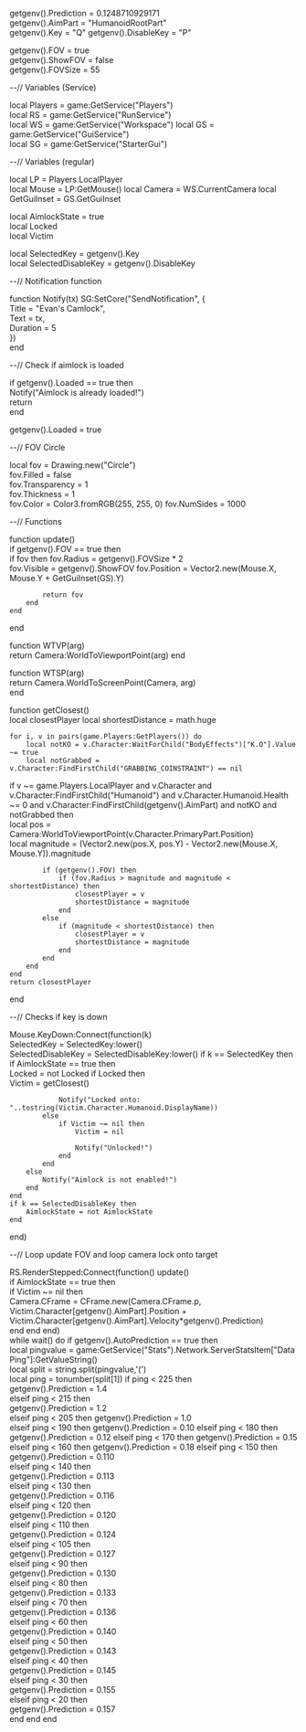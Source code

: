 getgenv().Prediction = 0.1248710929171	
getgenv().AimPart = "HumanoidRootPart"	
getgenv().Key = "Q"	
getgenv().DisableKey = "P"	
	
getgenv().FOV = true	
getgenv().ShowFOV = false	
getgenv().FOVSize = 55	
	
--// Variables (Service)	
	
local Players = game:GetService("Players")	
local RS = game:GetService("RunService")	
local WS = game:GetService("Workspace")	
local GS = game:GetService("GuiService")	
local SG = game:GetService("StarterGui")	
	
--// Variables (regular)	
	
local LP = Players.LocalPlayer	
local Mouse = LP:GetMouse()	
local Camera = WS.CurrentCamera	
local GetGuiInset = GS.GetGuiInset	
	
local AimlockState = true	
local Locked	
local Victim	
	
local SelectedKey = getgenv().Key	
local SelectedDisableKey = getgenv().DisableKey	
	
--// Notification function	
	
function Notify(tx)	
    SG:SetCore("SendNotification", {	
        Title = "Evan's Camlock",	
        Text = tx,	
Duration = 5	
    })	
end	
	
--// Check if aimlock is loaded	
	
if getgenv().Loaded == true then	
    Notify("Aimlock is already loaded!")	
    return	
end	
	
getgenv().Loaded = true	
	
--// FOV Circle	
	
local fov = Drawing.new("Circle")	
fov.Filled = false	
fov.Transparency = 1	
fov.Thickness = 1	
fov.Color = Color3.fromRGB(255, 255, 0)	
fov.NumSides = 1000	
	
--// Functions	
	
function update()	
    if getgenv().FOV == true then	
        if fov then	
fov.Radius = getgenv().FOVSize * 2	
            fov.Visible = getgenv().ShowFOV	
fov.Position = Vector2.new(Mouse.X, Mouse.Y + GetGuiInset(GS).Y)	
	
            return fov	
        end	
    end	
end	
	
function WTVP(arg)	
    return Camera:WorldToViewportPoint(arg)	
end	
	
function WTSP(arg)	
    return Camera.WorldToScreenPoint(Camera, arg)	
end	
	
function getClosest()	
    local closestPlayer	
    local shortestDistance = math.huge	
	
    for i, v in pairs(game.Players:GetPlayers()) do	
        local notKO = v.Character:WaitForChild("BodyEffects")["K.O"].Value ~= true	
        local notGrabbed = v.Character:FindFirstChild("GRABBING_COINSTRAINT") == nil	
        	
if v ~= game.Players.LocalPlayer and v.Character and v.Character:FindFirstChild("Humanoid") and v.Character.Humanoid.Health ~= 0 and v.Character:FindFirstChild(getgenv().AimPart) and notKO and notGrabbed then	
            local pos = Camera:WorldToViewportPoint(v.Character.PrimaryPart.Position)	
local magnitude = (Vector2.new(pos.X, pos.Y) - Vector2.new(Mouse.X, Mouse.Y)).magnitude	
            	
            if (getgenv().FOV) then	
                if (fov.Radius > magnitude and magnitude < shortestDistance) then	
                    closestPlayer = v	
                    shortestDistance = magnitude	
                end	
            else	
                if (magnitude < shortestDistance) then	
                    closestPlayer = v	
                    shortestDistance = magnitude	
                end	
            end	
        end	
    end	
    return closestPlayer	
end	
	
--// Checks if key is down	
	
Mouse.KeyDown:Connect(function(k)	
    SelectedKey = SelectedKey:lower()	
    SelectedDisableKey = SelectedDisableKey:lower()	
    if k == SelectedKey then	
        if AimlockState == true then	
            Locked = not Locked	
            if Locked then	
                Victim = getClosest()	
	
                Notify("Locked onto: "..tostring(Victim.Character.Humanoid.DisplayName))	
            else	
                if Victim ~= nil then	
                    Victim = nil	
	
                    Notify("Unlocked!")	
                end	
            end	
        else	
            Notify("Aimlock is not enabled!")	
        end	
    end	
    if k == SelectedDisableKey then	
        AimlockState = not AimlockState	
    end	
end)	
	
--// Loop update FOV and loop camera lock onto target	
	
RS.RenderStepped:Connect(function()	
    update()	
    if AimlockState == true then	
        if Victim ~= nil then	
            Camera.CFrame = CFrame.new(Camera.CFrame.p, Victim.Character[getgenv().AimPart].Position + Victim.Character[getgenv().AimPart].Velocity*getgenv().Prediction)	
        end	
    end	
end)	
	while wait() do
        if getgenv().AutoPrediction == true then	
        local pingvalue = game:GetService("Stats").Network.ServerStatsItem["Data Ping"]:GetValueString()	
        local split = string.split(pingvalue,'(')	
local ping = tonumber(split[1])	
if ping < 225 then	
getgenv().Prediction = 1.4	
elseif ping < 215 then	
getgenv().Prediction = 1.2	
	elseif ping < 205 then
getgenv().Prediction = 1.0	
	elseif ping < 190 then
getgenv().Prediction = 0.10	
elseif ping < 180 then	
getgenv().Prediction = 0.12	
	elseif ping < 170 then
getgenv().Prediction = 0.15	
	elseif ping < 160 then
getgenv().Prediction = 0.18	
	elseif ping < 150 then
getgenv().Prediction = 0.110	
elseif ping < 140 then	
getgenv().Prediction = 0.113	
elseif ping < 130 then	
getgenv().Prediction = 0.116	
elseif ping < 120 then	
getgenv().Prediction = 0.120	
elseif ping < 110 then	
getgenv().Prediction = 0.124	
elseif ping < 105 then	
getgenv().Prediction = 0.127	
elseif ping < 90 then	
getgenv().Prediction = 0.130	
elseif ping < 80 then	
getgenv().Prediction = 0.133	
elseif ping < 70 then	
getgenv().Prediction = 0.136	
elseif ping < 60 then	
getgenv().Prediction = 0.140	
elseif ping < 50 then	
getgenv().Prediction = 0.143	
elseif ping < 40 then	
getgenv().Prediction = 0.145	
elseif ping < 30 then	
getgenv().Prediction = 0.155	
elseif ping < 20 then	
getgenv().Prediction = 0.157	
        end	
        end	
	end
